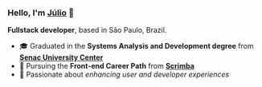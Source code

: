 ### Hello, I'm [Júlio](https://juliomartins.dev) 👋 

**Fullstack developer**, based in São Paulo, Brazil.

- 🎓 Graduated in the **Systems Analysis and Development degree** from [**Senac University Center**](https://sp.senac.br/)
- 🔭 Pursuing the **Front-end Career Path** from [**Scrimba**](https://scrimba.com/)
- 🤍 Passionate about _enhancing user and developer experiences_
